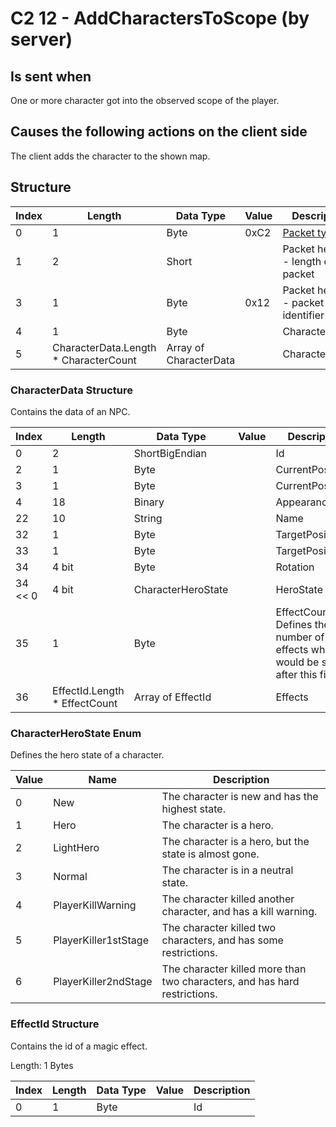 # C2 12 - AddCharactersToScope (by server)

## Is sent when

One or more character got into the observed scope of the player.

## Causes the following actions on the client side

The client adds the character to the shown map.

## Structure

| Index | Length | Data Type | Value | Description |
|-------|--------|-----------|-------|-------------|
| 0 | 1 |   Byte   | 0xC2  | [Packet type](PacketTypes.md) |
| 1 | 2 |    Short   |      | Packet header - length of the packet |
| 3 | 1 |    Byte   | 0x12  | Packet header - packet type identifier |
| 4 | 1 | Byte |  | CharacterCount |
| 5 | CharacterData.Length * CharacterCount | Array of CharacterData |  | Characters |

### CharacterData Structure

Contains the data of an NPC.

| Index | Length | Data Type | Value | Description |
|-------|--------|-----------|-------|-------------|
| 0 | 2 | ShortBigEndian |  | Id |
| 2 | 1 | Byte |  | CurrentPositionX |
| 3 | 1 | Byte |  | CurrentPositionY |
| 4 | 18 | Binary |  | Appearance |
| 22 | 10 | String |  | Name |
| 32 | 1 | Byte |  | TargetPositionX |
| 33 | 1 | Byte |  | TargetPositionY |
| 34 | 4 bit | Byte |  | Rotation |
| 34 << 0 | 4 bit | CharacterHeroState |  | HeroState |
| 35 | 1 | Byte |  | EffectCount; Defines the number of effects which would be sent after this field. |
| 36 | EffectId.Length * EffectCount | Array of EffectId |  | Effects |

### CharacterHeroState Enum

Defines the hero state of a character.

| Value | Name | Description |
|-------|------|-------------|
| 0 | New | The character is new and has the highest state. |
| 1 | Hero | The character is a hero. |
| 2 | LightHero | The character is a hero, but the state is almost gone. |
| 3 | Normal | The character is in a neutral state. |
| 4 | PlayerKillWarning | The character killed another character, and has a kill warning. |
| 5 | PlayerKiller1stStage | The character killed two characters, and has some restrictions. |
| 6 | PlayerKiller2ndStage | The character killed more than two characters, and has hard restrictions. |

### EffectId Structure

Contains the id of a magic effect.

Length: 1 Bytes

| Index | Length | Data Type | Value | Description |
|-------|--------|-----------|-------|-------------|
| 0 | 1 | Byte |  | Id |